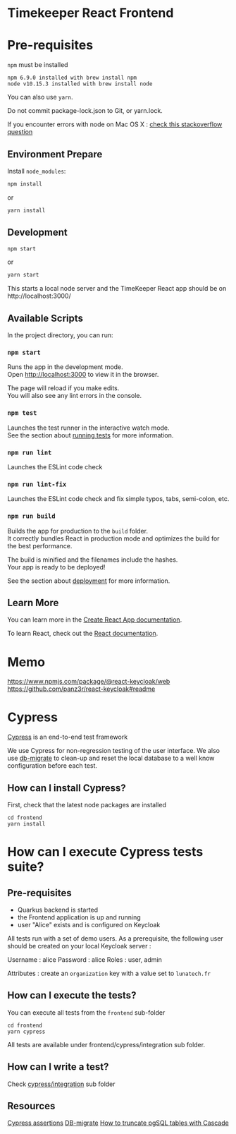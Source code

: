# Timekeeper React Frontend

# Pre-requisites 

`npm` must be installed

    npm 6.9.0 installed with brew install npm
    node v10.15.3 installed with brew install node

You can also use `yarn`. 

Do not commit package-lock.json to Git, or yarn.lock.

If you encounter errors with node on Mac OS X : [check this stackoverflow question](https://stackoverflow.com/questions/44363066/error-cannot-find-module-lib-utils-unsupported-js-while-using-ionic)

## Environment Prepare

Install `node_modules`:

```bash
npm install
```

or

```bash
yarn install
```

## Development 

```bash
npm start
```
or

```bash
yarn start
```

This starts a local node server and the TimeKeeper React app should be on http://localhost:3000/
    
## Available Scripts

In the project directory, you can run:

### `npm start`

Runs the app in the development mode.<br />
Open [http://localhost:3000](http://localhost:3000) to view it in the browser.

The page will reload if you make edits.<br />
You will also see any lint errors in the console.

### `npm test`

Launches the test runner in the interactive watch mode.<br />
See the section about [running tests](https://facebook.github.io/create-react-app/docs/running-tests) for more information.

### `npm run lint`

Launches the ESLint code check

### `npm run lint-fix`

Launches the ESLint code check and fix simple typos, tabs, semi-colon, etc.


### `npm run build`

Builds the app for production to the `build` folder.<br />
It correctly bundles React in production mode and optimizes the build for the best performance.

The build is minified and the filenames include the hashes.<br />
Your app is ready to be deployed!

See the section about [deployment](https://facebook.github.io/create-react-app/docs/deployment) for more information.

## Learn More

You can learn more in the [Create React App documentation](https://facebook.github.io/create-react-app/docs/getting-started).

To learn React, check out the [React documentation](https://reactjs.org/).

# Memo

https://www.npmjs.com/package/@react-keycloak/web
https://github.com/panz3r/react-keycloak#readme


# Cypress 

[Cypress](https://www.cypress.io/) is an end-to-end test framework

We use Cypress for non-regression testing of the user interface. 
We also use [db-migrate](https://db-migrate.readthedocs.io/en/latest/) to clean-up and reset the local database to a well know configuration before each test.

## How can I install Cypress?

First, check that the latest node packages are installed 

    cd frontend
    yarn install
    
# How can I execute Cypress tests suite?

## Pre-requisites

- Quarkus backend is started
- the Frontend application is up and running
- user "Alice" exists and is configured on Keycloak 

All tests run with a set of demo users. As a prerequisite, the following user should be created on your local Keycloak server :

Username : alice
Password : alice
Roles    : user, admin

Attributes : create an `organization` key with a value set to `lunatech.fr`

## How can I execute the tests?

You can execute all tests from the `frontend` sub-folder 

    cd frontend
    yarn cypress
    
All tests are available under frontend/cypress/integration sub folder.
      
## How can I write a test?

Check [cypress/integration](./cypress/integration) sub folder

## Resources

[Cypress assertions](https://docs.cypress.io/guides/references/assertions.html)
[DB-migrate](https://db-migrate.readthedocs.io/en/latest/)
[How to truncate pgSQL tables with Cascade](https://www.postgresqltutorial.com/postgresql-truncate-table/#:~:text=To%20remove%20all%20data%20from%20a%20table%2C%20you%20use%20the,faster%20than%20the%20DELETE%20statement.)

       

